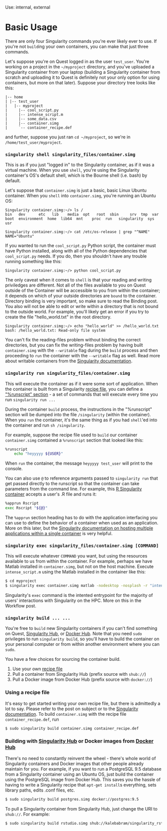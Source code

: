 Use: internal, external

# Basic Usage

There are only four Singularity commands you're ever likely ever to use. If you're not `build`ing your own containers, you can make that just three commands.

Let's suppose you're on Quest logged in as the user `test_user`. You're working on a project in the `~/myproject` directory, and you've uploaded a Singularity container from your laptop (building a Singularity container from scratch and uploading it to Quest is definitely not your only option for using containers, but more on that later). Suppose your directory tree looks like this:

```
|-- home
| |-- test_user
|   |-- myproject
|     |-- cool_script.py
|     |-- intense_script.m
|     |-- some_data.csv
|     |-- container.simg
|     `-- container_recipe.def
```

and further, suppose you just ran `cd ~/myproject`, so we're in `/home/test_user/myproject`.

### `singularity shell singularity_files/container.simg`

This is as if you just "logged in" to the Singularity container, as if it was a virtual machine. When you use `shell`, you're using the Singularity container's OS's default shell, which is the Bourne shell (i.e. bash) by default.

Let's suppose that `container.simg` is just a basic, basic Linux Ubuntu container. When you `shell` into `container.simg`, you're running an Ubuntu OS:

```
Singularity container.simg:~/> ls /
bin   dev	   etc	 lib	media  opt   root  sbin		srv  tmp  var
boot  environment  home  lib64	mnt    proc  run   singularity	sys  usr

Singularity container.simg:~/> cat /etc/os-release | grep "^NAME"
NAME="Ubuntu"
```

If you wanted to run the `cool_script.py` Python script, the container must have Python installed, along with all of the Python dependencies that `cool_script.py` needs. If you do, then you shouldn't have any trouble running something like this:

```
Singularity container.simg:~/> python cool_script.py
```

The only caveat when it comes to `shell` is that your reading and writing priviledges are different. Not all of the files available to you on Quest outside of the Container will be accessible to you from within the container; it depends on which of your outside directories are `bound` to the container. Directory binding is very important, so make sure to read the Binding post. You also will not be able to edit or write within a directory that is not bound to the outside world. For example, you'll likely get an error if you try to create the file "hello_world.txt" in the root directory.

```
Singularity container.simg:~/> echo "hello_world" >> /hello_world.txt
bash: /hello_world.txt: Read-only file system
```

You can't fix the reading-files problem without binding the correct directories, but you can fix the writing-files problem by having built `container.simg` with the `--writable` flag during the `build` process and then proceeding to `run` the container with the `--writable` flag as well. Read more about writable containers from the [Singularity documentation](https://www.sylabs.io/guides/2.5.1/user-guide/build_a_container.html?highlight=writable#creating-writable-images-and-sandbox-directories).

### `singularity run singularity_files/container.simg`
This will execute the container as if it were some sort of application. When the container is built from a Singularity [recipe file](https://www.sylabs.io/guides/2.5.1/user-guide/container_recipes.html?highlight=recipe), you can define a ["%runscript" section](https://www.sylabs.io/guides/2.5.1/user-guide/quick_start.html#running-a-container) - a set of commands that will execute every time you run `singularity run ...`

During the container `build` process, the instructions in the "%runscript" section will be dumped into the file `/singularity` (within the container). When you `run` the container, it's the same thing as if you had `shell`'ed into the container and run `sh /singularity`.

For example, suppose the recipe file used to `build` our container `container.simg` contained a `%runscript` section that looked like this:

```bash
%runscript
    echo "heyyyyy ${USER}"
```

When `run` the container, the message `heyyyyy test_user` will print to the console.

You can also use `@` to reference arguments passed to `singularity run` that get passed directly to the runscript so that the container can take parameters from the command line. For example, this [R Singularity container](https://www.singularity-hub.org/apps/335) accepts a user's .R file and runs it:

```bash
%apprun Rscript
exec Rscript "${@}"
```

The `%apprun` section heading has to do with the application interfacing you can use to define the behavior of a container when used as an application. More on this later, but the [Singularity documentation on hosting multiple applications within a single container](https://www.sylabs.io/guides/2.5.1/user-guide/container_recipes.html#apps) is very helpful.


### `singularity exec singularity_files/container.simg [COMMAND]`
This will execute whatever `COMMAND` you want, but using the resources available to us from within the container. For example, perhaps we have Matlab installed in `container.simg`, but not on the host machine. Execute `intense_script.m` using the Matlab installed in the container like this:

```bash
$ cd myproject
$ singularity exec container.simg matlab -nodesktop -nosplash -r "intense_script; exit;"
```

Singularity's `exec` command is the intented entrypoint for the majority of users' interactions with Singularity on the HPC. More on this in the Workflow post.



### `singularity build ... ...`
You're free to `build` new Singularity containers if you can't find something on Quest, [Singularity Hub](https://singularity-hub.org/), or [Docker Hub](https://hub.docker.com/). Note that you need `sudo` privileges to run `singularity build`, so you'll have to build the container on your personal computer or from within another environment where you can `sudo`.

You have a few choices for sourcing the container build.

1. Use your own [recipe file](https://www.sylabs.io/guides/2.5.1/user-guide/container_recipes.html?highlight=recipe)
2. Pull a container from Singularity Hub (prefix source with `shub://`)
3. Pull a Docker image from Docker Hub (prefix source with `docker://`)


### Using a recipe file
It's easy to get started writing your own recipe file, but there is admittedly a lot to say. Please refer to the post on subject or to the [Singularity documentation](https://www.sylabs.io/guides/2.5.1/user-guide/container_recipes.html?highlight=recipe). To build `container.simg` with the recipe file `container_recipe.def`, run

```bash
$ sudo singularity build container.simg container_recipe.def
```


### Building with [Singularity Hub](https://singularity-hub.org/) or Docker images from [Docker Hub](https://hub.docker.com/)
There's no need to constantly reinvent the wheel - there's whole world of Singularity containers and Docker images that other people already maintain for you. For example, if you want to run a PostgreSQL 9.5 database from a Singularity container using an Ubuntu OS, just build the container using the PostgreSQL image from Docker Hub. This saves you the hassle of having to write a Singularity recipe that `apt-get install`s everything, sets library paths, edits .conf files, etc.

```bash
$ sudo singularity build postgres.simg docker://postgres:9.5
```

To pull a Singularity container from Singularity Hub, just change the URI to `shub://`. For example:

```bash
$ sudo singularity build rstudio.simg shub://kalebabram/singularity_rstudio:latest
```

